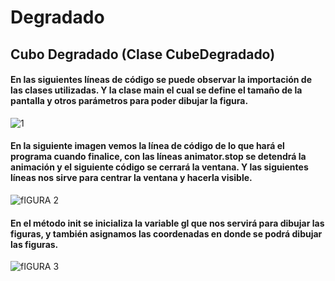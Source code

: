 # Degradado

## Cubo Degradado (Clase CubeDegradado)

#### En las siguientes líneas de código se puede observar la importación de las clases utilizadas. Y la clase main el cual se define el tamaño de la pantalla y otros parámetros para poder dibujar la figura.

![1](https://user-images.githubusercontent.com/71052252/143891497-e905e8ff-480d-4c70-8b27-ffe16b10bc4b.png)

#### En la siguiente imagen vemos la línea de código de lo que hará el programa cuando finalice, con las líneas animator.stop se detendrá la animación y el siguiente código se cerrará la ventana. Y las siguientes líneas nos sirve para centrar la ventana y hacerla visible.

![fIGURA 2](https://user-images.githubusercontent.com/71052252/143891499-ccc3ab13-7dc1-437b-b348-e1762abc58f9.png)

#### En el método init se inicializa la variable gl que nos servirá para dibujar las figuras, y también asignamos las coordenadas en donde se podrá dibujar las figuras.
![fIGURA 3](https://user-images.githubusercontent.com/71052252/143891458-000e3723-efcd-4af1-87b0-afcfcf909816.png)

